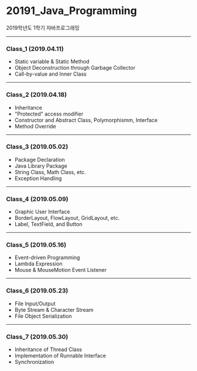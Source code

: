# 20191_Java_Programming
2019학년도 1학기 자바프로그래밍


---
### Class_1 (2019.04.11)
* Static variable & Static Method
* Object Deconstruction through Garbage Collector
* Call-by-value and Inner Class


---
### Class_2 (2019.04.18)
* Inheritance
* "Protected" access modifier
* Constructor and Abstract Class, Polymorphismm, Interface
* Method Override


---
### Class_3 (2019.05.02)
* Package Declaration
* Java Library Package
* String Class, Math Class, etc.
* Exception Handling


---
### Class_4 (2019.05.09)
* Graphic User Interface
* BorderLayout, FlowLayout, GridLayout, etc.
* Label, TextField, and Button


---
### Class_5 (2019.05.16)
* Event-driven Programming
* Lambda Expression
* Mouse & MouseMotion Event Listener


---
### Class_6 (2019.05.23)
* File Input/Output
* Byte Stream & Character Stream
* File Object Serialization


---
### Class_7 (2019.05.30)
* Inheritance of Thread Class
* Implementation of Runnable Interface
* Synchronization
